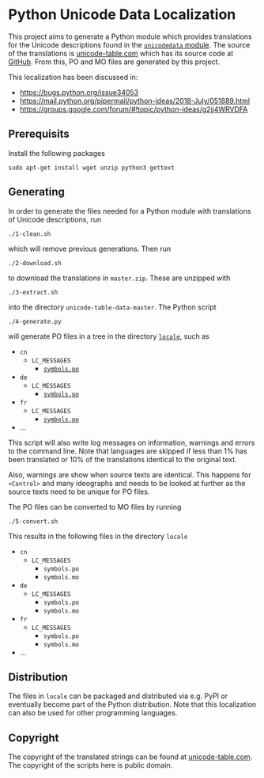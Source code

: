 # Python Unicode Data Localization

This project aims to generate a Python module which provides translations for
the Unicode descriptions found in the
[`unicodedata` module](https://docs.python.org/3/howto/unicode.html). The source
of the translations is [unicode-table.com](https://unicode-table.com) which has
its source code at
[GitHub](https://github.com/unicode-table/unicode-table-data). From this, PO and
MO files are generated by this project.

This localization has been discussed in:
* https://bugs.python.org/issue34053
* https://mail.python.org/pipermail/python-ideas/2018-July/051889.html
* https://groups.google.com/forum/#!topic/python-ideas/g2jj4WRVDFA


## Prerequisits

Install the following packages

    sudo apt-get install wget unzip python3 gettext


## Generating

In order to generate the files needed for a Python module with translations of
Unicode descriptions, run

    ./1-clean.sh

which will remove previous generations. Then run

    ./2-download.sh

to download the translations in `master.zip`. These are unzipped with

    ./3-extract.sh

into the directory `unicode-table-data-master`. The Python script

    ./4-generate.py

will generate PO files in a tree in the directory [`locale`](locale), such as
* `cn`
    * `LC_MESSAGES`
        * [`symbols.po`](locale/cn/LC_MESSAGES/symbols.po)
* `de`
    * `LC_MESSAGES`
        * [`symbols.po`](locale/de/LC_MESSAGES/symbols.po)
* `fr`
    * `LC_MESSAGES`
        * [`symbols.po`](locale/fr/LC_MESSAGES/symbols.po)
* ...

This script will also write log messages on information, warnings and errors to
the command line. Note that languages are skipped if less than 1% has been
translated or 10% of the translations identical to the original text.

Also, warnings are show when source texts are identical. This happens for
`<Control>` and many ideographs and needs to be looked at further as the source
texts need to be unique for PO files.

The PO files can be converted to MO files by running

    ./5-convert.sh

This results in the following files in the directory `locale`
* `cn`
    * `LC_MESSAGES`
        * `symbols.po`
        * `symbols.mo`
* `de`
    * `LC_MESSAGES`
        * `symbols.po`
        * `symbols.mo`
* `fr`
    * `LC_MESSAGES`
        * `symbols.po`
        * `symbols.mo`
* ...


## Distribution

The files in `locale` can be packaged and distributed via e.g. PyPI or
eventually become part of the Python distribution. Note that this
localization can also be used for other programming languages.


## Copyright

The copyright of the translated strings can be found at
[unicode-table.com](https://github.com/unicode-table/unicode-table-data). The
copyright of the scripts here is public domain.
